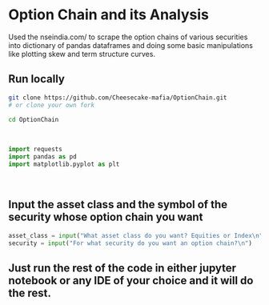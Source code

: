 # Option Chain and its Analysis

Used the nseindia.com/ to scrape the option chains of various securities into dictionary of pandas dataframes and doing some basic manipulations like plotting skew and term structure curves.

## Run locally

```sh
git clone https://github.com/Cheesecake-mafia/OptionChain.git
# or clone your own fork

cd OptionChain
```
</br>

```py
import requests
import pandas as pd
import matplotlib.pyplot as plt

```
</br>

## Input the asset class and the symbol of the security whose option chain you want

```py
asset_class = input("What asset class do you want? Equities or Index\n")
security = input("For what security do you want an option chain?\n")
```

## Just run the rest of the code in either jupyter notebook or any IDE of your choice and it will do the rest.
